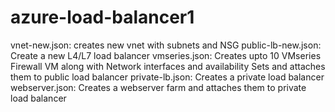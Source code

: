 # azure-load-balancer1

vnet-new.json: creates new vnet with subnets and NSG
public-lb-new.json: Create a new L4/L7 load balancer
vmseries.json: Creates upto 10 VMseries Firewall VM along with Network interfaces and availability Sets and attaches them to public load balancer
private-lb.json: Creates a private load balancer
webserver.json: Creates a webserver farm and attaches them to private load balancer
